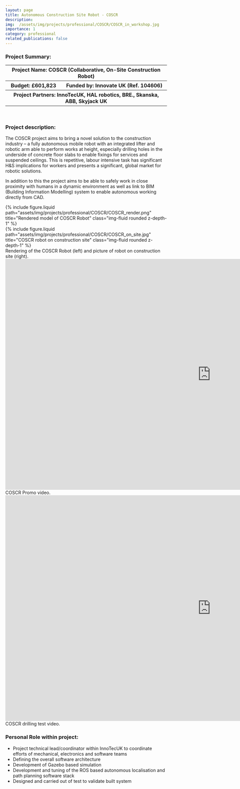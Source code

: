 ```yaml
---
layout: page
title: Autonomous Construction Site Robot - COSCR
description: 
img:  /assets/img/projects/professional/COSCR/COSCR_in_workshop.jpg
importance: 1
category: professional
related_publications: false
---
```


<h3>Project Summary: </h3>


<table>
<tr>
    <th colspan="2"> Project Name: COSCR (Collaborative, On-Site Construction Robot)</th>
</tr>
<tr>
    <th>Budget: £601,823</th>
    <th>Funded by: Innovate UK (Ref. 104606)</th>
</tr>
<tr>
    <th colspan="2">Project Partners: InnoTecUK, HAL robotics, BRE., Skanska, ABB, Skyjack UK</th>
</tr>
</table>
<br>
<h3>Project description: </h3>

The COSCR project aims to bring a novel solution to the construction industry – a fully autonomous mobile robot with an integrated lifter and robotic arm able to perform works at height, especially drilling holes in the underside of concrete floor slabs to enable fixings for services and suspended ceilings. This is repetitive, labour intensive task has significant H&S implications for workers and presents a significant, global market for robotic solutions.

In addition to this the project aims to be able to safely work in close proximity with humans in a dynamic environment as well as link to BIM (Building Information Modelling) system to enable autonomous working directly from CAD.


<div class="row align-items-end">
    <div class="col ">
        {% include figure.liquid path="assets/img/projects/professional/COSCR/COSCR_render.png" title="Rendered model of COSCR Robot" class="img-fluid rounded z-depth-1" %}
    </div>
    <div class="col">
        {% include figure.liquid path="assets/img/projects/professional/COSCR/COSCR_on_site.jpg" title="COSCR robot on construction site" class="img-fluid rounded z-depth-1" %}
    </div>
</div>
<div class="caption">
    Rendering of the COSCR Robot (left) and picture of robot on construction site (right).
</div>

<div class="row justify-content-sm-center">
    <iframe width="1280" height="720" src="https://www.youtube.com/embed/Phrv5GiUBR8" title="COSCR: A Versatile Platform for Construction Automation" frameborder="0" allow="accelerometer; autoplay; clipboard-write; encrypted-media; gyroscope; picture-in-picture; web-share" referrerpolicy="strict-origin-when-cross-origin" allowfullscreen>
    </iframe>

</div>
<div class="caption">
    COSCR Promo video.
</div>

<div class="row justify-content-sm-center">
    <iframe width="1280" height="704" src="https://www.youtube.com/embed/SnC7QM-tclQ" title="COSCR drilling test 2x speed" frameborder="0" allow="accelerometer; autoplay; clipboard-write; encrypted-media; gyroscope; picture-in-picture; web-share" referrerpolicy="strict-origin-when-cross-origin" allowfullscreen></iframe>
</div>
<div class="caption">
    COSCR drilling test video.
</div>


<h3>Personal Role within project: </h3>
<ul>
  <li>Project technical lead/coordinator within InnoTecUK to coordinate efforts of mechanical, electronics and software teams</li>
  <li>Defining the overall software architecture</li>
  <li>Development of Gazebo based simulation</li>
  <li>Development and tuning of the ROS based autonomous localisation and path planning software stack</li>
  <li>Designed and carried out of test to validate built system</li>
</ul>


